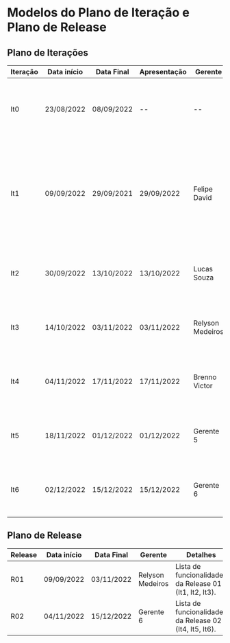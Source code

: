 # Modelos do Plano de Iteração e Plano de Release


## Plano de Iterações

Iteração | Data início | Data Final | Apresentação | Gerente  | Detalhes
-------- | ----------- | ---------- | ------------ | -------  | -------
It0      | 23/08/2022  | 08/09/2022 |      --      |    --    | Planejamento, Estudos dos Modelos de Documentos e Definição de Tecnologias dos projetos
It1      | 09/09/2022  | 29/09/2021 | 29/09/2022   | Felipe David | Criar Documento de Visão, Modelos e Plano de Iteração e Plano de Release,  Estrutura do Projeto (código base), Detalhar User Stories, Implementar User Stories e Testar User Stories
It2      | 30/09/2022  | 13/10/2022 | 13/10/2022   | Lucas Souza | Detalhar, Implementar e Testar User Stories, Deploy da Interação/Release
It3      | 14/10/2022  | 03/11/2022 | 03/11/2022   | Relyson Medeiros | Detalhar, Implementar e Testar User Stories, Deploy da Interação/Release
It4      | 04/11/2022  | 17/11/2022 | 17/11/2022   | Brenno Victor | Detalhar, Implementar e Testar User Stories, Deploy da Interação/Release
It5      | 18/11/2022  | 01/12/2022 | 01/12/2022   | Gerente 5 | Detalhar, Implementar e Testar User Stories, Deploy da Interação/Release
It6      | 02/12/2022  | 15/12/2022 | 15/12/2022   | Gerente 6 | Detalhar, Implementar e Testar User Stories, Deploy da Interação/Release

## Plano de Release

Release | Data início | Data Final | Gerente   | Detalhes
------- | ----------- | ---------- | --------- | --------
R01     | 09/09/2022  | 03/11/2022 | Relyson Medeiros | Lista de funcionalidades da Release 01 (It1, It2, It3).
R02     | 04/11/2022  | 15/12/2022 | Gerente 6 | Lista de funcionalidades da Release 02 (It4, It5, It6).
